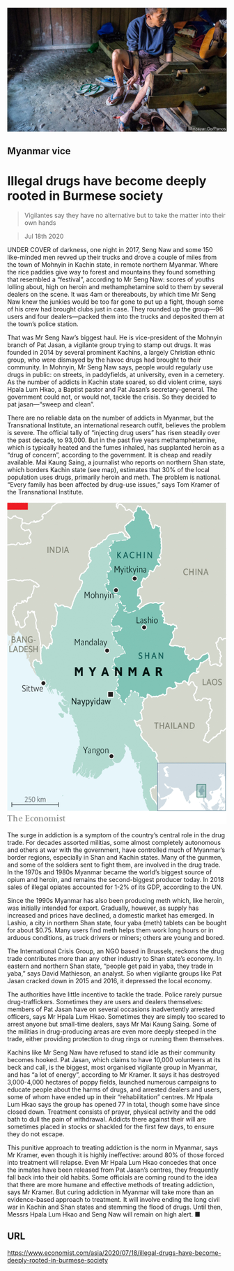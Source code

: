![](./images/20200718_ASP003_0.jpg)

## Myanmar vice

# Illegal drugs have become deeply rooted in Burmese society

> Vigilantes say they have no alternative but to take the matter into their own hands

> Jul 18th 2020

UNDER COVER of darkness, one night in 2017, Seng Naw and some 150 like-minded men revved up their trucks and drove a couple of miles from the town of Mohnyin in Kachin state, in remote northern Myanmar. Where the rice paddies give way to forest and mountains they found something that resembled a “festival”, according to Mr Seng Naw: scores of youths lolling about, high on heroin and methamphetamine sold to them by several dealers on the scene. It was 4am or thereabouts, by which time Mr Seng Naw knew the junkies would be too far gone to put up a fight, though some of his crew had brought clubs just in case. They rounded up the group—96 users and four dealers—packed them into the trucks and deposited them at the town’s police station.

That was Mr Seng Naw’s biggest haul. He is vice-president of the Mohnyin branch of Pat Jasan, a vigilante group trying to stamp out drugs. It was founded in 2014 by several prominent Kachins, a largely Christian ethnic group, who were dismayed by the havoc drugs had brought to their community. In Mohnyin, Mr Seng Naw says, people would regularly use drugs in public: on streets, in paddyfields, at university, even in a cemetery. As the number of addicts in Kachin state soared, so did violent crime, says Hpala Lum Hkao, a Baptist pastor and Pat Jasan’s secretary-general. The government could not, or would not, tackle the crisis. So they decided to pat jasan—“sweep and clean”.

There are no reliable data on the number of addicts in Myanmar, but the Transnational Institute, an international research outfit, believes the problem is severe. The official tally of “injecting drug users” has risen steadily over the past decade, to 93,000. But in the past five years methamphetamine, which is typically heated and the fumes inhaled, has supplanted heroin as a “drug of concern”, according to the government. It is cheap and readily available. Mai Kaung Saing, a journalist who reports on northern Shan state, which borders Kachin state (see map), estimates that 30% of the local population uses drugs, primarily heroin and meth. The problem is national. “Every family has been affected by drug-use issues,” says Tom Kramer of the Transnational Institute.



![](./images/20200718_ASM928.png)

The surge in addiction is a symptom of the country’s central role in the drug trade. For decades assorted militias, some almost completely autonomous and others at war with the government, have controlled much of Myanmar’s border regions, especially in Shan and Kachin states. Many of the gunmen, and some of the soldiers sent to fight them, are involved in the drug trade. In the 1970s and 1980s Myanmar became the world’s biggest source of opium and heroin, and remains the second-biggest producer today. In 2018 sales of illegal opiates accounted for 1-2% of its GDP, according to the UN.

Since the 1990s Myanmar has also been producing meth which, like heroin, was initially intended for export. Gradually, however, as supply has increased and prices have declined, a domestic market has emerged. In Lashio, a city in northern Shan state, four yaba (meth) tablets can be bought for about $0.75. Many users find meth helps them work long hours or in arduous conditions, as truck drivers or miners; others are young and bored.

The International Crisis Group, an NGO based in Brussels, reckons the drug trade contributes more than any other industry to Shan state’s economy. In eastern and northern Shan state, “people get paid in yaba, they trade in yaba,” says David Mathieson, an analyst. So when vigilante groups like Pat Jasan cracked down in 2015 and 2016, it depressed the local economy. 

The authorities have little incentive to tackle the trade. Police rarely pursue drug-traffickers. Sometimes they are users and dealers themselves: members of Pat Jasan have on several occasions inadvertently arrested officers, says Mr Hpala Lum Hkao. Sometimes they are simply too scared to arrest anyone but small-time dealers, says Mr Mai Kaung Saing. Some of the militias in drug-producing areas are even more deeply steeped in the trade, either providing protection to drug rings or running them themselves.

Kachins like Mr Seng Naw have refused to stand idle as their community becomes hooked. Pat Jasan, which claims to have 10,000 volunteers at its beck and call, is the biggest, most organised vigilante group in Myanmar, and has “a lot of energy”, according to Mr Kramer. It says it has destroyed 3,000-4,000 hectares of poppy fields, launched numerous campaigns to educate people about the harms of drugs, and arrested dealers and users, some of whom have ended up in their “rehabilitation” centres. Mr Hpala Lum Hkao says the group has opened 77 in total, though some have since closed down. Treatment consists of prayer, physical activity and the odd bath to dull the pain of withdrawal. Addicts there against their will are sometimes placed in stocks or shackled for the first few days, to ensure they do not escape. 

This punitive approach to treating addiction is the norm in Myanmar, says Mr Kramer, even though it is highly ineffective: around 80% of those forced into treatment will relapse. Even Mr Hpala Lum Hkao concedes that once the inmates have been released from Pat Jasan’s centres, they frequently fall back into their old habits. Some officials are coming round to the idea that there are more humane and effective methods of treating addiction, says Mr Kramer. But curing addiction in Myanmar will take more than an evidence-based approach to treatment. It will involve ending the long civil war in Kachin and Shan states and stemming the flood of drugs. Until then, Messrs Hpala Lum Hkao and Seng Naw will remain on high alert. ■

## URL

https://www.economist.com/asia/2020/07/18/illegal-drugs-have-become-deeply-rooted-in-burmese-society
